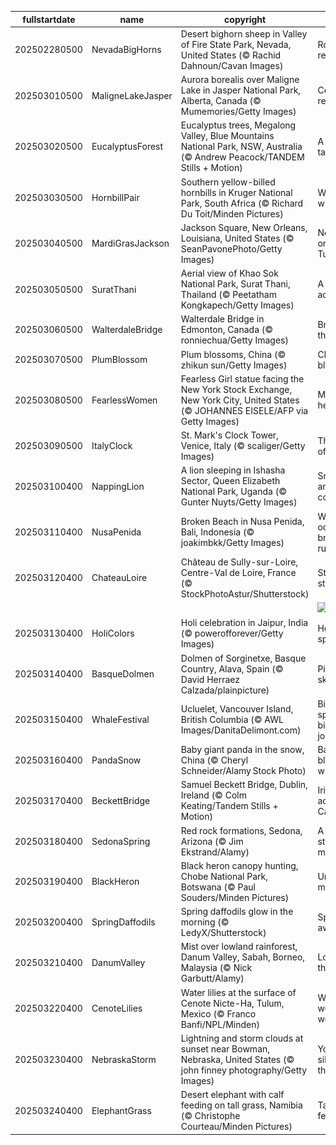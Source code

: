 |fullstartdate|name|copyright|title|image|
|--|--|--|--|--|
202502280500|NevadaBigHorns|Desert bighorn sheep in Valley of Fire State Park, Nevada, United States (© Rachid Dahnoun/Cavan Images)|Rocky relationship|![](/en-CA/2025/03/202502280500NevadaBigHorns.jpg)|
202503010500|MaligneLakeJasper|Aurora borealis over Maligne Lake in Jasper National Park, Alberta, Canada (© Mumemories/Getty Images)|Celestial reflections|![](/en-CA/2025/03/202503010500MaligneLakeJasper.jpg)|
202503020500|EucalyptusForest|Eucalyptus trees, Megalong Valley, Blue Mountains National Park, NSW, Australia (© Andrew Peacock/TANDEM Stills + Motion)|A eucalyp-tastic view|![](/en-CA/2025/03/202503020500EucalyptusForest.jpg)|
202503030500|HornbillPair|Southern yellow-billed hornbills in Kruger National Park, South Africa (© Richard Du Toit/Minden Pictures)|Wild about wildlife|![](/en-CA/2025/03/202503030500HornbillPair.jpg)|
202503040500|MardiGrasJackson|Jackson Square, New Orleans, Louisiana, United States (© SeanPavonePhoto/Getty Images)|Not your ordinary Tuesday|![](/en-CA/2025/03/202503040500MardiGrasJackson.jpg)|
202503050500|SuratThani|Aerial view of Khao Sok National Park, Surat Thani, Thailand (© Peetatham Kongkapech/Getty Images)|A jungle adventure|![](/en-CA/2025/03/202503050500SuratThani.jpg)|
202503060500|WalterdaleBridge|Walterdale Bridge in Edmonton, Canada (© ronniechua/Getty Images)|Bridging the gap|![](/en-CA/2025/03/202503060500WalterdaleBridge.jpg)|
202503070500|PlumBlossom|Plum blossoms, China (© zhikun sun/Getty Images)|China in bloom|![](/en-CA/2025/03/202503070500PlumBlossom.jpg)|
202503080500|FearlessWomen|Fearless Girl statue facing the New York Stock Exchange, New York City, United States (© JOHANNES EISELE/AFP via Getty Images)|Making her-story!|![](/en-CA/2025/03/202503080500FearlessWomen.jpg)|
202503090500|ItalyClock|St. Mark's Clock Tower, Venice, Italy (© scaliger/Getty Images)|The March of time|![](/en-CA/2025/03/202503090500ItalyClock.jpg)|
202503100400|NappingLion|A lion sleeping in Ishasha Sector, Queen Elizabeth National Park, Uganda (© Gunter Nuyts/Getty Images)|Snooze and conquer|![](/en-CA/2025/03/202503100400NappingLion.jpg)|
202503110400|NusaPenida|Broken Beach in Nusa Penida, Bali, Indonesia (© joakimbkk/Getty Images)|When the ocean breaks the rules|![](/en-CA/2025/03/202503110400NusaPenida.jpg)|
202503120400|ChateauLoire|Château de Sully-sur-Loire, Centre-Val de Loire, France (© StockPhotoAstur/Shutterstock)|Standing strong|![](/en-CA/2025/03/202503120400ChateauLoire.jpg)|
||||![](/en-CA/2025/03/.jpg)|
202503130400|HoliColors|Holi celebration in Jaipur, India (© powerofforever/Getty Images)|Holi colour splash|![](/en-CA/2025/03/202503130400HoliColors.jpg)|
202503140400|BasqueDolmen|Dolmen of Sorginetxe, Basque Country, Alava, Spain (© David Herraez Calzada/plainpicture)|Pi in the sky|![](/en-CA/2025/03/202503140400BasqueDolmen.jpg)|
202503150400|WhaleFestival|Ucluelet, Vancouver Island, British Columbia (© AWL Images/DanitaDelimont.com)|Big splashes, bigger journeys|![](/en-CA/2025/03/202503150400WhaleFestival.jpg)|
202503160400|PandaSnow|Baby giant panda in the snow, China (© Cheryl Schneider/Alamy Stock Photo)|Back to black...and white|![](/en-CA/2025/03/202503160400PandaSnow.jpg)|
202503170400|BeckettBridge|Samuel Beckett Bridge, Dublin, Ireland (© Colm Keating/Tandem Stills + Motion)|Irish cheer across Canada|![](/en-CA/2025/03/202503170400BeckettBridge.jpg)|
202503180400|SedonaSpring|Red rock formations, Sedona, Arizona (© Jim Ekstrand/Alamy)|A vortex state of mind|![](/en-CA/2025/03/202503180400SedonaSpring.jpg)|
202503190400|BlackHeron|Black heron canopy hunting, Chobe National Park, Botswana (© Paul Souders/Minden Pictures)|Umbrella manoeuvre|![](/en-CA/2025/03/202503190400BlackHeron.jpg)|
202503200400|SpringDaffodils|Spring daffodils glow in the morning (© LedyX/Shutterstock)|Spring awakening|![](/en-CA/2025/03/202503200400SpringDaffodils.jpg)|
202503210400|DanumValley|Mist over lowland rainforest, Danum Valley, Sabah, Borneo, Malaysia (© Nick Garbutt/Alamy)|Long live the trees|![](/en-CA/2025/03/202503210400DanumValley.jpg)|
202503220400|CenoteLilies|Water lilies at the surface of Cenote Nicte-Ha, Tulum, Mexico (© Franco Banfi/NPL/Minden)|Wat-er wonderful world!|![](/en-CA/2025/03/202503220400CenoteLilies.jpg)|
202503230400|NebraskaStorm|Lightning and storm clouds at sunset near Bowman, Nebraska, United States (© john finney photography/Getty Images)|You can't silence thunder|![](/en-CA/2025/03/202503230400NebraskaStorm.jpg)|
202503240400|ElephantGrass|Desert elephant with calf feeding on tall grass, Namibia (© Christophe Courteau/Minden Pictures)|Tall grass feast|![](/en-CA/2025/03/202503240400ElephantGrass.jpg)|
